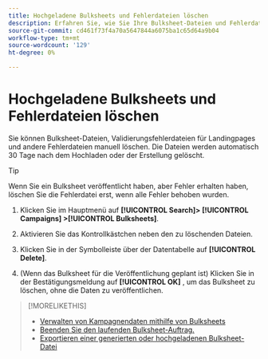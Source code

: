 ```yaml
---
title: Hochgeladene Bulksheets und Fehlerdateien löschen
description: Erfahren Sie, wie Sie Ihre Bulksheet-Dateien und Fehlerdateien löschen.
source-git-commit: cd461f73f4a70a5647844a6075ba1c65d64a9b04
workflow-type: tm+mt
source-wordcount: '129'
ht-degree: 0%

---
```


# Hochgeladene Bulksheets und Fehlerdateien löschen

Sie können Bulksheet-Dateien, Validierungsfehlerdateien für Landingpages und andere Fehlerdateien manuell löschen. Die Dateien werden automatisch 30 Tage nach dem Hochladen oder der Erstellung gelöscht.

>[!TIP]
>
>Wenn Sie ein Bulksheet veröffentlicht haben, aber Fehler erhalten haben, löschen Sie die Fehlerdatei erst, wenn alle Fehler behoben wurden.

1. Klicken Sie im Hauptmenü auf **[!UICONTROL Search]> [!UICONTROL Campaigns] >[!UICONTROL Bulksheets]**.

1. Aktivieren Sie das Kontrollkästchen neben den zu löschenden Dateien.

1. Klicken Sie in der Symbolleiste über der Datentabelle auf **[!UICONTROL Delete]**.

1. (Wenn das Bulksheet für die Veröffentlichung geplant ist) Klicken Sie in der Bestätigungsmeldung auf **[!UICONTROL OK]** , um das Bulksheet zu löschen, ohne die Daten zu veröffentlichen.

>[!MORELIKETHIS]
>
>* [Verwalten von Kampagnendaten mithilfe von Bulksheets](bulksheet-about.md)
>* [Beenden Sie den laufenden Bulksheet-Auftrag.](bulksheet-stop-job.md)
>* [Exportieren einer generierten oder hochgeladenen Bulksheet-Datei](bulksheet-export.md)

